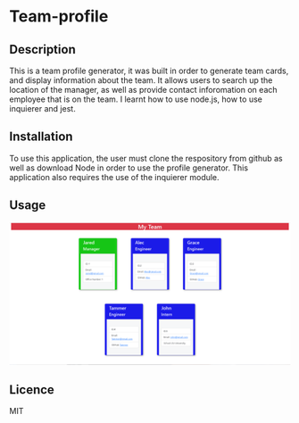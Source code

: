 # Team-profile


## Description

This is a team profile generator, it was built in order to generate team cards, and display information about the team. It allows users to search up the location of the manager, as well as provide contact inforomation on each employee that is on the team.
I learnt how to use node.js, how to use inquierer and jest.

## Installation

To use this application, the user must clone the respository from github as well as download Node in order to use the profile generator.
This application also requires the use of the inquierer module.

## Usage

![alt text](assets/images/team-profile.png)


## Licence

MIT
